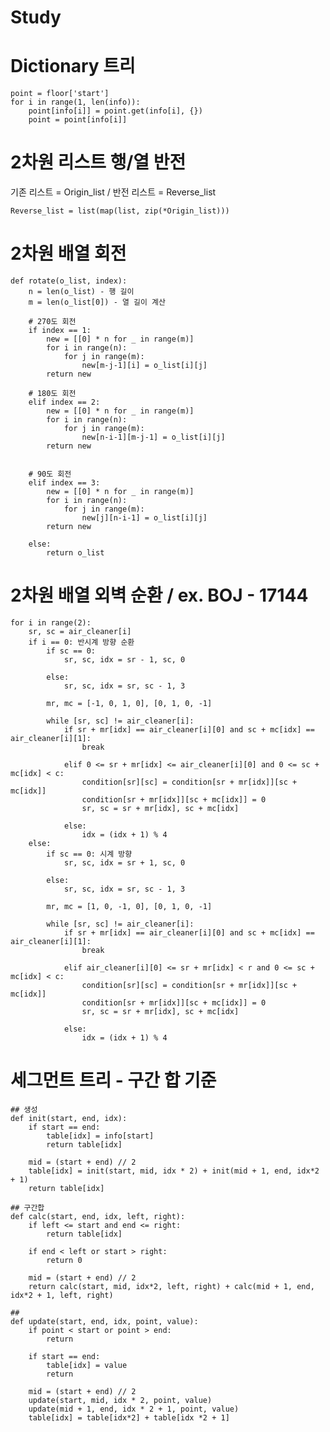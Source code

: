 # Study

# Dictionary 트리
    point = floor['start']
    for i in range(1, len(info)):
        point[info[i]] = point.get(info[i], {})
        point = point[info[i]]


# 2차원 리스트 행/열 반전
기존 리스트 = Origin_list / 반전 리스트 = Reverse_list

    Reverse_list = list(map(list, zip(*Origin_list)))

# 2차원 배열 회전
    def rotate(o_list, index):
        n = len(o_list) - 행 길이
        m = len(o_list[0]) - 열 길이 계산
    
        # 270도 회전
        if index == 1:
            new = [[0] * n for _ in range(m)]
            for i in range(n):
                for j in range(m):
                    new[m-j-1][i] = o_list[i][j]
            return new

        # 180도 회전
        elif index == 2:
            new = [[0] * n for _ in range(m)]
            for i in range(n):
                for j in range(m):
                    new[n-i-1][m-j-1] = o_list[i][j]
            return new


        # 90도 회전
        elif index == 3: 
            new = [[0] * n for _ in range(m)]
            for i in range(n):
                for j in range(m):
                    new[j][n-i-1] = o_list[i][j]
            return new

        else:
            return o_list
    
# 2차원 배열 외벽 순환 / ex. BOJ - 17144

    for i in range(2):
        sr, sc = air_cleaner[i]
        if i == 0: 반시계 방향 순환
            if sc == 0:
                sr, sc, idx = sr - 1, sc, 0

            else:
                sr, sc, idx = sr, sc - 1, 3
            
            mr, mc = [-1, 0, 1, 0], [0, 1, 0, -1]
        
            while [sr, sc] != air_cleaner[i]:
                if sr + mr[idx] == air_cleaner[i][0] and sc + mc[idx] == air_cleaner[i][1]:
                    break
                    
                elif 0 <= sr + mr[idx] <= air_cleaner[i][0] and 0 <= sc + mc[idx] < c:
                    condition[sr][sc] = condition[sr + mr[idx]][sc + mc[idx]]
                    condition[sr + mr[idx]][sc + mc[idx]] = 0
                    sr, sc = sr + mr[idx], sc + mc[idx]

                else:
                    idx = (idx + 1) % 4
        else:
            if sc == 0: 시계 방향 
                sr, sc, idx = sr + 1, sc, 0

            else:
                sr, sc, idx = sr, sc - 1, 3

            mr, mc = [1, 0, -1, 0], [0, 1, 0, -1]

            while [sr, sc] != air_cleaner[i]:
                if sr + mr[idx] == air_cleaner[i][0] and sc + mc[idx] == air_cleaner[i][1]:
                    break
                
                elif air_cleaner[i][0] <= sr + mr[idx] < r and 0 <= sc + mc[idx] < c:
                    condition[sr][sc] = condition[sr + mr[idx]][sc + mc[idx]]
                    condition[sr + mr[idx]][sc + mc[idx]] = 0
                    sr, sc = sr + mr[idx], sc + mc[idx]

                else:
                    idx = (idx + 1) % 4

# 세그먼트 트리 - 구간 합 기준
    ## 생성
    def init(start, end, idx):
        if start == end:
            table[idx] = info[start]
            return table[idx]

        mid = (start + end) // 2
        table[idx] = init(start, mid, idx * 2) + init(mid + 1, end, idx*2 + 1)
        return table[idx]
    
    ## 구간합
    def calc(start, end, idx, left, right):
        if left <= start and end <= right:
            return table[idx]

        if end < left or start > right:
            return 0

        mid = (start + end) // 2
        return calc(start, mid, idx*2, left, right) + calc(mid + 1, end, idx*2 + 1, left, right)
    
    ## 
    def update(start, end, idx, point, value):
        if point < start or point > end:
            return

        if start == end:
            table[idx] = value
            return

        mid = (start + end) // 2
        update(start, mid, idx * 2, point, value)
        update(mid + 1, end, idx * 2 + 1, point, value)
        table[idx] = table[idx*2] + table[idx *2 + 1]
